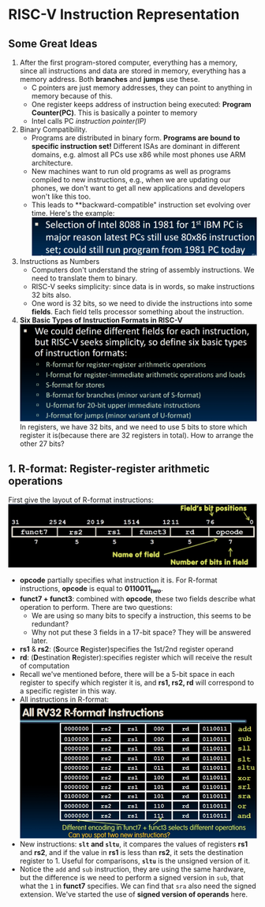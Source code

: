 # RISC-V Instruction Representation

## Some Great Ideas

1. After the first program-stored computer, everything has a memory, since all instructions and data are stored in memory, everything has a memory address. Both **branches** and **jumps** use these.
   - C pointers are just memory addresses, they can point to anything in memory because of this.
   - One register keeps address of instruction being executed: **Program Counter(PC)**. This is basically a pointer to memory
   - Intel calls PC *instruction pointer(IP)*
2. Binary Compatibility.
   - Programs are distributed in binary form. **Programs are bound to specific instruction set!** Different ISAs are dominant in different domains, e.g. almost all PCs use x86 while most phones use ARM architecture.
   - New machines want to run old programs as well as programs compiled to new instructions, e.g., when we are updating our phones, we don't want to get all new applications and developers won't like this too.
   - This leads to **backward-compatible" instruction set evolving over time. Here's the example:
    ![Intel 8088](Image/Week5/week5-1.png)
3. Instructions as Numbers
   - Computers don't understand the string of assembly instructions. We need to translate them to binary.
   - RISC-V seeks simplicity: since data is in words, so make instructions 32 bits also.
   - One word is 32 bits, so we need to divide the instructions into some **fields**. Each field tells processor something about the instruction.
4. **Six Basic Types of Instruction Formats in RISC-V**
![6 Types](Image/Week5/week5-2.png)
In registers, we have 32 bits, and we need to use 5 bits to store which register it is(because there are 32 registers in total). How to arrange the other 27 bits?

## 1. R-format: Register-register arithmetic operations

First give the layout of R-format instructions:
![R-format Layout](Image/Week5/week5-3.png)

- **opcode** partially specifies what instruction it is. For R-format instructions, **opcode** is equal to **$0110011_{two}$**.
- **funct7 + funct3**: combined with **opcode**, these two fields describe what operation to perform. There are two questions:
  - We are using so many bits to specify a instruction, this seems to be redundant?
  - Why not put these 3 fields in a 17-bit space?
  They will be answered later.
- **rs1** & **rs2**: (**S**ource **R**egister)specifies the 1st/2nd register operand
- **rd**: (**D**estination **R**egister):specifies register which will receive the result of computation
- Recall we've mentioned before, there will be a 5-bit space in each register to specify which register it is, and **rs1, rs2, rd** will correspond to a specific register in this way.
- All instructions in R-format:
![R-format instructions](Image/Week5/week5-4.png)
- New instructions: **`slt` and  `sltu`**, it compares the values of registers **rs1** and **rs2**, and if the value in **rs1** is less than **rs2**, it sets the destination register to 1. Useful for comparisons, **`sltu`** is the unsigned version of it.
- Notice the `add` and `sub` instruction, they are using the same hardware, but the difference is we need to perform a signed version in `sub`, that what the `1` in **funct7** specifies. We can find that `sra` also need the signed extension. We've started the use of **signed version of operands** here.
